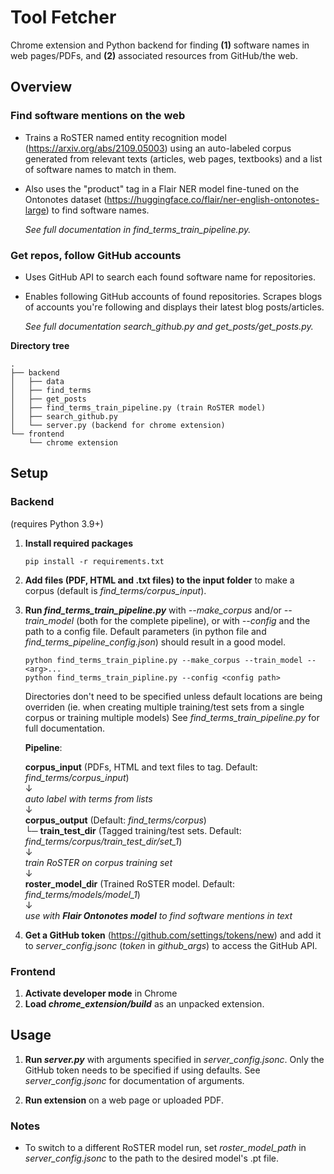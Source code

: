 # Tool Fetcher

Chrome extension and Python backend for finding **(1)** software names in web pages/PDFs, and **(2)** associated resources from GitHub/the web.

## Overview

### Find software mentions on the web

- Trains a RoSTER named entity recognition model (https://arxiv.org/abs/2109.05003) using an auto-labeled corpus generated from relevant texts (articles, web pages, textbooks) and a list of software names to match in them.

- Also uses the "product" tag in a Flair NER model fine-tuned on the Ontonotes dataset (https://huggingface.co/flair/ner-english-ontonotes-large) to find software names.

  <em>See full documentation in find_terms_train_pipeline.py.</em>

### Get repos, follow GitHub accounts

- Uses GitHub API to search each found software name for repositories.

- Enables following GitHub accounts of found repositories. Scrapes blogs of accounts you're following and displays their latest blog posts/articles.

  <em>See full documentation search_github.py and get_posts/get_posts.py.</em>

**Directory tree**

```
.
├── backend
│   ├── data
│   ├── find_terms
│   ├── get_posts
│   ├── find_terms_train_pipeline.py (train RoSTER model)
│   ├── search_github.py
│   └── server.py (backend for chrome extension)
└── frontend
    └── chrome extension
```

## Setup

### Backend

(requires Python 3.9+)

1. **Install required packages**
   ```
   pip install -r requirements.txt
   ```
2. **Add files (PDF, HTML and .txt files) to the input folder** to make a corpus (default is <em>find_terms/corpus_input</em>).

3. **Run <em>find_terms_train_pipeline.py</em>** with <em>--make_corpus</em> and/or <em>--train_model</em> (both for the complete pipeline), or with <em>--config</em> and the path to a config file. Default parameters (in python file and <em>find_terms_pipeline_config.json</em>) should result in a good model.

   ```
   python find_terms_train_pipline.py --make_corpus --train_model --<arg>...
   python find_terms_train_pipline.py --config <config path>
   ```

   Directories don't need to be specified unless default locations are being overriden (ie. when creating multiple training/test sets from a single corpus or training multiple models) See <em>find_terms_train_pipeline.py </em> for full documentation.

   **Pipeline**:

   **corpus_input** (PDFs, HTML and text files to tag. Default: <em>find_terms/corpus_input</em>) \
    ↓ \
   <em>auto label with terms from lists </em>\
    ↓ \
   **corpus_output** (Default: <em>find_terms/corpus</em>) \
   └─ **train_test_dir** (Tagged training/test sets. Default: <em>find_terms/corpus/train_test_dir/set_1</em>)\
    ↓ \
   <em>train RoSTER on corpus training set</em> \
    ↓ \
   **roster_model_dir** (Trained RoSTER model. Default: <em>find_terms/models/model_1</em>) \
    ↓ \
   <em>use with **Flair Ontonotes model** to find software mentions in text</em>

4. **Get a GitHub token** (https://github.com/settings/tokens/new) and add it to <em>server_config.jsonc</em> (<em>token</em> in <em>github_args</em>) to access the GitHub API.

### Frontend

1. **Activate developer mode** in Chrome
2. **Load <em>chrome_extension/build</em>** as an unpacked extension.

## Usage

1. **Run <em>server.py</em>** with arguments specified in <em>server_config.jsonc</em>. Only the GitHub token needs to be specified if using defaults. See <em>server_config.jsonc</em> for documentation of arguments.

2. **Run extension** on a web page or uploaded PDF.

### Notes

- To switch to a different RoSTER model run, set <em>roster_model_path</em> in <em>server_config.jsonc</em> to the path to the desired model's .pt file.
